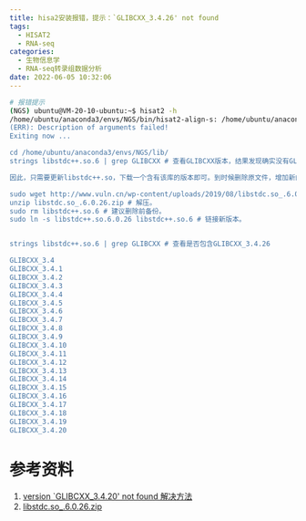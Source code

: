 ```yaml
---
title: hisa2安装报错，提示：`GLIBCXX_3.4.26' not found
tags:
  - HISAT2
  - RNA-seq
categories:
  - 生物信息学
  - RNA-seq转录组数据分析
date: 2022-06-05 10:32:06
---
```


```bash
# 报错提示
(NGS) ubuntu@VM-20-10-ubuntu:~$ hisat2 -h
/home/ubuntu/anaconda3/envs/NGS/bin/hisat2-align-s: /home/ubuntu/anaconda3/envs/NGS/bin/../lib/libstdc++.so.6: version `GLIBCXX_3.4.26' not found (required by /home/ubuntu/anaconda3/envs/NGS/bin/hisat2-align-s)
(ERR): Description of arguments failed!
Exiting now ...

cd /home/ubuntu/anaconda3/envs/NGS/lib/
strings libstdc++.so.6 | grep GLIBCXX # 查看GLIBCXX版本，结果发现确实没有GLIBCXX_3.4.26

因此，只需要更新libstdc++.so，下载一个含有该库的版本即可。到时候删除原文件，增加新的软链接即可。

sudo wget http://www.vuln.cn/wp-content/uploads/2019/08/libstdc.so_.6.0.26.zip
unzip libstdc.so_.6.0.26.zip # 解压。
sudo rm libstdc++.so.6 # 建议删除前备份。
sudo ln -s libstdc++.so.6.0.26 libstdc++.so.6 # 链接新版本。


strings libstdc++.so.6 | grep GLIBCXX # 查看是否包含GLIBCXX_3.4.26

GLIBCXX_3.4
GLIBCXX_3.4.1
GLIBCXX_3.4.2
GLIBCXX_3.4.3
GLIBCXX_3.4.4
GLIBCXX_3.4.5
GLIBCXX_3.4.6
GLIBCXX_3.4.7
GLIBCXX_3.4.8
GLIBCXX_3.4.9
GLIBCXX_3.4.10
GLIBCXX_3.4.11
GLIBCXX_3.4.12
GLIBCXX_3.4.13
GLIBCXX_3.4.14
GLIBCXX_3.4.15
GLIBCXX_3.4.16
GLIBCXX_3.4.17
GLIBCXX_3.4.18
GLIBCXX_3.4.19
GLIBCXX_3.4.20


```

<a name="CA3dC"></a>

# 参考资料

1. [version `GLIBCXX_3.4.20' not found 解决方法](https://www.jianshu.com/p/050b2b777b9d)
1. [libstdc.so_.6.0.26.zip](https://www.yuque.com/attachments/yuque/0/2022/zip/641947/1654431867662-cf156f39-b614-4f60-bc92-1ad4098946f9.zip?_lake_card=%7B%22src%22%3A%22https%3A%2F%2Fwww.yuque.com%2Fattachments%2Fyuque%2F0%2F2022%2Fzip%2F641947%2F1654431867662-cf156f39-b614-4f60-bc92-1ad4098946f9.zip%22%2C%22name%22%3A%22libstdc.so_.6.0.26.zip%22%2C%22size%22%3A4165669%2C%22type%22%3A%22application%2Fx-zip-compressed%22%2C%22ext%22%3A%22zip%22%2C%22source%22%3A%22%22%2C%22status%22%3A%22done%22%2C%22download%22%3Atrue%2C%22taskId%22%3A%22u08f7d87f-c2e1-4074-ac01-892dace24a9%22%2C%22taskType%22%3A%22upload%22%2C%22__spacing%22%3A%22both%22%2C%22id%22%3A%22u0509d202%22%2C%22margin%22%3A%7B%22top%22%3Atrue%2C%22bottom%22%3Atrue%7D%2C%22card%22%3A%22file%22%7D)

